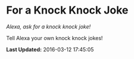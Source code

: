 # For a Knock Knock Joke
*Alexa, ask for a knock knock joke!*

Tell Alexa your own knock knock jokes!

**Last Updated:** 2016-03-12 17:45:05